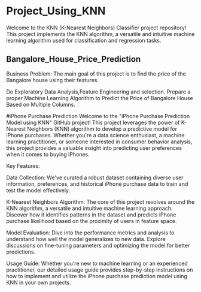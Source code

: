 # Project_Using_KNN
Welcome to the KNN (K-Nearest Neighbors) Classifier project repository! This project implements the KNN algorithm, a versatile and intuitive machine learning algorithm used for classification and regression tasks.
## Bangalore_House_Price_Prediction
Business Problem:
The main goal of this project is to find the price of the Bangalore house using their features.

Do Exploratory Data Analysis,Feature Engineering and selection.
Prepare a proper Machine Learning Algorithm to Predict the Price of Bangalore House Based on Multiple Columns.

#iPhone Purchase Prediction
Welcome to the "iPhone Purchase Prediction Model using KNN" GitHub project! This project leverages the power of K-Nearest Neighbors (KNN) algorithm to develop a predictive model for iPhone purchases. Whether you're a data science enthusiast, a machine learning practitioner, or someone interested in consumer behavior analysis, this project provides a valuable insight into predicting user preferences when it comes to buying iPhones.

Key Features:

Data Collection: We've curated a robust dataset containing diverse user information, preferences, and historical iPhone purchase data to train and test the model effectively.

K-Nearest Neighbors Algorithm: The core of this project revolves around the KNN algorithm, a versatile and intuitive machine learning approach. Discover how it identifies patterns in the dataset and predicts iPhone purchase likelihood based on the proximity of users in feature space.

Model Evaluation: Dive into the performance metrics and analysis to understand how well the model generalizes to new data. Explore discussions on fine-tuning parameters and optimizing the model for better predictions.

Usage Guide: Whether you're new to machine learning or an experienced practitioner, our detailed usage guide provides step-by-step instructions on how to implement and utilize the iPhone purchase prediction model using KNN in your own projects.
